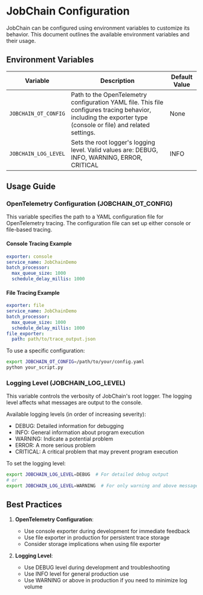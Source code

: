 # JobChain Configuration

JobChain can be configured using environment variables to customize its behavior. This document outlines the available environment variables and their usage.

## Environment Variables

| Variable | Description | Default Value |
|----------|-------------|---------------|
| `JOBCHAIN_OT_CONFIG` | Path to the OpenTelemetry configuration YAML file. This file configures tracing behavior, including the exporter type (console or file) and related settings. | None |
| `JOBCHAIN_LOG_LEVEL` | Sets the root logger's logging level. Valid values are: DEBUG, INFO, WARNING, ERROR, CRITICAL | INFO |

## Usage Guide

### OpenTelemetry Configuration (JOBCHAIN_OT_CONFIG)

This variable specifies the path to a YAML configuration file for OpenTelemetry tracing. The configuration file can set up either console or file-based tracing.

#### Console Tracing Example
```yaml
exporter: console
service_name: JobChainDemo
batch_processor:
  max_queue_size: 1000
  schedule_delay_millis: 1000
```

#### File Tracing Example
```yaml
exporter: file
service_name: JobChainDemo
batch_processor:
  max_queue_size: 1000
  schedule_delay_millis: 1000
file_exporter:
  path: path/to/trace_output.json
```

To use a specific configuration:
```bash
export JOBCHAIN_OT_CONFIG=/path/to/your/config.yaml
python your_script.py
```

### Logging Level (JOBCHAIN_LOG_LEVEL)

This variable controls the verbosity of JobChain's root logger. The logging level affects what messages are output to the console.

Available logging levels (in order of increasing severity):
- DEBUG: Detailed information for debugging
- INFO: General information about program execution
- WARNING: Indicate a potential problem
- ERROR: A more serious problem
- CRITICAL: A critical problem that may prevent program execution

To set the logging level:
```bash
export JOBCHAIN_LOG_LEVEL=DEBUG  # For detailed debug output
# or
export JOBCHAIN_LOG_LEVEL=WARNING  # For only warning and above messages
```

## Best Practices

1. **OpenTelemetry Configuration**:
   - Use console exporter during development for immediate feedback
   - Use file exporter in production for persistent trace storage
   - Consider storage implications when using file exporter

2. **Logging Level**:
   - Use DEBUG level during development and troubleshooting
   - Use INFO level for general production use
   - Use WARNING or above in production if you need to minimize log volume
